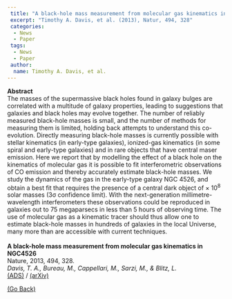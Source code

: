 ```yaml
---
 title: "A black-hole mass measurement from molecular gas kinematics in NGC4526"
 excerpt: "Timothy A. Davis, et al. (2013), Natur, 494, 328"
 categories:
  - News
  - Paper
 tags:
  - News
  - Paper
 author:
  name: Timothy A. Davis, et al.
---
```


<b>Abstract</b><br>
The masses of the supermassive black holes found in galaxy bulges are correlated with a multitude of galaxy properties, leading to suggestions that galaxies and black holes may evolve together. The number of reliably measured black-hole masses is small, and the number of methods for measuring them is limited, holding back attempts to understand this co-evolution. Directly measuring black-hole masses is currently possible with stellar kinematics (in early-type galaxies), ionized-gas kinematics (in some spiral and early-type galaxies) and in rare objects that have central maser emission. Here we report that by modelling the effect of a black hole on the kinematics of molecular gas it is possible to fit interferometric observations of CO emission and thereby accurately estimate black-hole masses. We study the dynamics of the gas in the early-type galaxy NGC 4526, and obtain a best fit that requires the presence of a central dark object of × 10<SUP>8</SUP> solar masses (3σ confidence limit). With the next-generation millimetre-wavelength interferometers these observations could be reproduced in galaxies out to 75 megaparsecs in less than 5 hours of observing time. The use of molecular gas as a kinematic tracer should thus allow one to estimate black-hole masses in hundreds of galaxies in the local Universe, many more than are accessible with current techniques.<br>
<br>
<b>A black-hole mass measurement from molecular gas kinematics in NGC4526</b><br>
Nature, 2013, 494, 328.<br>
<i>Davis, T. A., Bureau, M., Cappellari, M., Sarzi, M., & Blitz, L.</i><br>
<a href="https://ui.adsabs.harvard.edu/abs/2013Natur.494..328D">(ADS)</a> / <a href="https://arxiv.org/abs/1301.7184">(arXiv)</a>

<a href="#" onclick="history.go(-1)">(Go Back)</a>